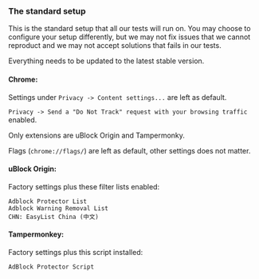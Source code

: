 ### The standard setup

This is the standard setup that all our tests will run on. You may choose to configure your setup differently, but we may not fix issues that we cannot reproduct and we may not accept solutions that fails in our tests. 

Everything needs to be updated to the latest stable version. 

#### Chrome: 

Settings under `Privacy -> Content settings...` are left as default. 

`Privacy -> Send a "Do Not Track" request with your browsing traffic` enabled. 

Only extensions are uBlock Origin and Tampermonky. 

Flags (`chrome://flags/`) are left as default, other settings does not matter. 

#### uBlock Origin: 

Factory settings plus these filter lists enabled: 

```
Adblock Protector List
Adblock Warning Removal List
CHN: EasyList China (中文)
```

#### Tampermonkey: 

Factory settings plus this script installed: 

```
AdBlock Protector Script
```
